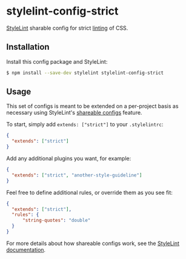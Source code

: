 # stylelint-config-strict

[StyleLint][] sharable config for strict [linting](https://en.wikipedia.org/wiki/Lint_(software)) of CSS.

## Installation

Install this config package and StyleLint:

```bash
$ npm install --save-dev stylelint stylelint-config-strict
```

## Usage

This set of configs is meant to be extended on a per-project basis as necessary
using StyleLint's [shareable configs][] feature.

To start, simply add `extends: ["strict"]` to your `.stylelintrc`:

```json
{
  "extends": ["strict"]
}
```

Add any additional plugins you want, for example:

```json
{
  "extends": ["strict", "another-style-guideline"]
}
```

Feel free to define additional rules, or override them as you see fit:

```json
{
  "extends": ["strict"],
  "rules": {
      "string-quotes": "double"
  }
}
```

For more details about how shareable configs work, see the [StyleLint documentation][shareable configs].

[StyleLint]: https://github.com/stylelint/stylelint
[shareable configs]: http://StyleLint.org/docs/developer-guide/shareable-configs
